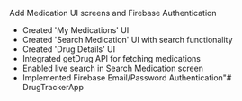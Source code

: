 
Add Medication UI screens and Firebase Authentication

- Created 'My Medications' UI
- Created 'Search Medication' UI with search functionality
- Created 'Drug Details' UI
- Integrated getDrug API for fetching medications
- Enabled live search in Search Medication screen
- Implemented Firebase Email/Password Authentication"# DrugTrackerApp
